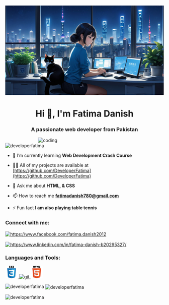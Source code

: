 ![logo](https://github.com/DeveloperFatima/DeveloperFatima/blob/main/banners.jpeg?raw=true)
<h1 align="center">Hi 👋, I'm Fatima Danish</h1>
<h3 align="center">A passionate web developer from Pakistan</h3>
<img align="right" alt="coding" width="400px" src="https://user-images.githubusercontent.com/55389276/140866485-8fb1c876-9a8f-4d6a-98dc-08c4981eaf70.gif"></img>
<p align="left"> <img src="https://komarev.com/ghpvc/?username=developerfatima&label=Profile%20views&color=0e75b6&style=flat" alt="developerfatima" /> </p>

- 🌱 I’m currently learning **Web Development Crash Course**

- 👨‍💻 All of my projects are available at [https://github.com/DeveloperFatima](https://github.com/DeveloperFatima)

- 💬 Ask me about **HTML, & CSS**

- 📫 How to reach me **fatimadanish780@gmail.com**

- ⚡ Fun fact **I am also playing table tennis**

<h3 align="left">Connect with me:</h3>
<p align="left">
<a href="https://fb.com/https://www.facebook.com/fatima.danish2012" target="blank"><img align="center" src="https://raw.githubusercontent.com/rahuldkjain/github-profile-readme-generator/master/src/images/icons/Social/facebook.svg" alt="https://www.facebook.com/fatima.danish2012" height="30" width="40" /></a>
</p>
<a href="https://www.linkedin.com/in/fatima-danish-b20295327/" target="blank"><img align="center" src="https://raw.githubusercontent.com/rahuldkjain/github-profile-readme-generator/master/src/images/icons/Social/linkedin.svg" alt="https://www.linkedin.com/in/fatima-danish-b20295327/" height="30" width="40" /></a>

<h3 align="left">Languages and Tools:</h3>
<p align="left"> <a href="https://www.w3schools.com/css/" target="_blank" rel="noreferrer"> <img src="https://raw.githubusercontent.com/devicons/devicon/master/icons/css3/css3-original-wordmark.svg" alt="css3" width="40" height="40"/> </a> <a href="https://git-scm.com/" target="_blank" rel="noreferrer"> <img src="https://www.vectorlogo.zone/logos/git-scm/git-scm-icon.svg" alt="git" width="40" height="40"/> </a> <a href="https://www.w3.org/html/" target="_blank" rel="noreferrer"> <img src="https://raw.githubusercontent.com/devicons/devicon/master/icons/html5/html5-original-wordmark.svg" alt="html5" width="40" height="40"/> </a> </p>

<p><img align="left" src="https://github-readme-stats.vercel.app/api/top-langs?username=developerfatima&show_icons=true&locale=en&layout=compact" alt="developerfatima" /></p>

<p>&nbsp;<img align="center" src="https://github-readme-stats.vercel.app/api?username=developerfatima&show_icons=true&locale=en" alt="developerfatima" /></p>

<p><img align="center" src="https://github-readme-streak-stats.herokuapp.com/?user=developerfatima&" alt="developerfatima" /></p>
